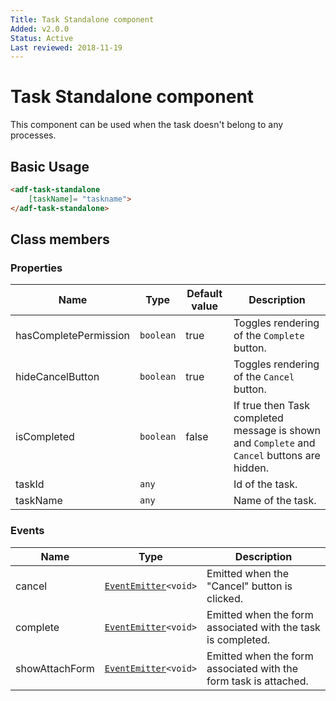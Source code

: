```yaml
---
Title: Task Standalone component
Added: v2.0.0
Status: Active
Last reviewed: 2018-11-19
---
```


# Task Standalone component

This component can be used when the task doesn't belong to any processes.

## Basic Usage

```html
<adf-task-standalone
    [taskName]= "taskname">
</adf-task-standalone>
```

## Class members

### Properties

| Name | Type | Default value | Description |
| ---- | ---- | ------------- | ----------- |
| hasCompletePermission | `boolean` | true | Toggles rendering of the `Complete` button. |
| hideCancelButton | `boolean` | true | Toggles rendering of the `Cancel` button. |
| isCompleted | `boolean` | false | If true then Task completed message is shown and `Complete` and `Cancel` buttons are hidden. |
| taskId | `any` |  | Id of the task. |
| taskName | `any` |  | Name of the task. |

### Events

| Name | Type | Description |
| ---- | ---- | ----------- |
| cancel | [`EventEmitter`](https://angular.io/api/core/EventEmitter)`<void>` | Emitted when the "Cancel" button is clicked. |
| complete | [`EventEmitter`](https://angular.io/api/core/EventEmitter)`<void>` | Emitted when the form associated with the task is completed. |
| showAttachForm | [`EventEmitter`](https://angular.io/api/core/EventEmitter)`<void>` | Emitted when the form associated with the form task is attached. |
